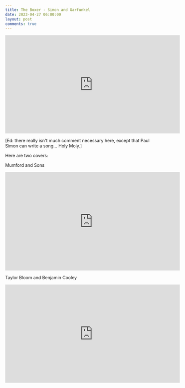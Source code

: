 ```yaml
---
title: The Boxer - Simon and Garfunkel
date: 2023-04-27 06:00:00
layout: post
comments: true
---
```



<iframe width="560" height="315" src="https://www.youtube.com/embed/l3LFML_pxlY" title="YouTube video player" frameborder="0" allow="accelerometer; autoplay; clipboard-write; encrypted-media; gyroscope; picture-in-picture; web-share" allowfullscreen></iframe>

[Ed: there really isn't much comment necessary here, except that Paul Simon can write a song... Holy Moly.]

Here are two covers:

Mumford and Sons

<iframe width="560" height="315" src="https://www.youtube.com/embed/l3LFML_pxlY" title="YouTube video player" frameborder="0" allow="accelerometer; autoplay; clipboard-write; encrypted-media; gyroscope; picture-in-picture; web-share" allowfullscreen></iframe>

Taylor Bloom and Benjamin Cooley

<iframe width="560" height="315" src="https://www.youtube.com/embed/4KtTgRRBUb0" title="YouTube video player" frameborder="0" 2023-04-27 Thursdayallow="accelerometer; autoplay; clipboard-write; encrypted-media; gyroscope; picture-in-picture; web-share" allowfullscreen></iframe>
